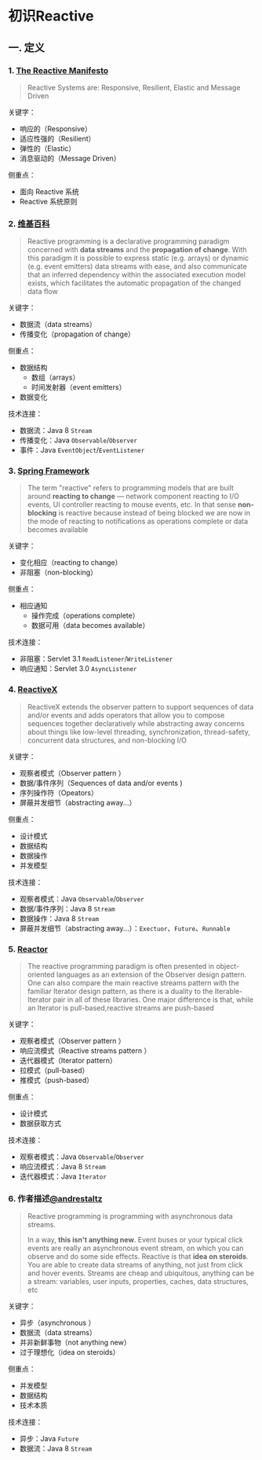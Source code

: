 # 初识Reactive

## 一. 定义
### 1. [The Reactive Manifesto](https://www.reactivemanifesto.org/)
> Reactive Systems are: Responsive, Resilient, Elastic and Message Driven

关键字：
* 响应的（Responsive）
* 适应性强的（Resilient）
* 弹性的（Elastic）
* 消息驱动的（Message Driven）

侧重点：
* 面向 Reactive 系统
* Reactive 系统原则

### 2. [维基百科](https://en.wikipedia.org/wiki/Reactive_programming)
> Reactive programming is a declarative programming paradigm concerned with **data streams** and the **propagation of change**.
 With this paradigm it is possible to express static (e.g. arrays) or dynamic (e.g. event emitters) data streams with ease, 
 and also communicate that an inferred dependency within the associated execution model exists, 
 which facilitates the automatic propagation of the changed data flow

关键字：
* 数据流（data streams）
* 传播变化（propagation of change）

侧重点：
* 数据结构
    * 数组（arrays）
    * 时间发射器（event emitters）
* 数据变化

技术连接：
* 数据流：Java 8 `Stream`
* 传播变化：Java `Observable`/`Observer`
* 事件：Java `EventObject`/`EventListener`

### 3. [Spring Framework](https://docs.spring.io/spring/docs/current/spring-framework-reference/web-reactive.html#webflux-why-reactive)
> The term "reactive" refers to programming models that are built around **reacting to change** — network component reacting to I/O events, 
UI controller reacting to mouse events, etc. In that sense **non-blocking** is reactive because instead of being blocked we are now in the mode of reacting to notifications as operations complete or data becomes available

关键字：
* 变化相应（reacting to change）
* 非阻塞（non-blocking）

侧重点：
* 相应通知
    * 操作完成（operations complete）
    * 数据可用（data becomes available）
    
技术连接：
* 非阻塞：Servlet 3.1 `ReadListener`/`WriteListener`
* 响应通知：Servlet 3.0 `AsyncListener`

### 4. [ReactiveX](http://reactivex.io/intro.html)
> ReactiveX extends the observer pattern to support sequences of data and/or events and adds operators 
that allow you to compose sequences together declaratively 
while abstracting away concerns about things like low-level threading, synchronization, thread-safety, concurrent data structures, and non-blocking I/O

关键字：
* 观察者模式（Observer pattern ）
* 数据/事件序列（Sequences of data and/or events )
* 序列操作符（Opeators）
* 屏蔽并发细节（abstracting away...）

侧重点：
* 设计模式
* 数据结构
* 数据操作
* 并发模型

技术连接：
* 观察者模式：Java `Observable`/`Observer`
* 数据/事件序列：Java 8 `Stream`
* 数据操作：Java 8 `Stream`
* 屏蔽并发细节（abstracting away...）：`Exectuor`、`Future`、`Runnable`

### 5. [Reactor](https://projectreactor.io/docs/core/release/reference/)
> The reactive programming paradigm is often presented in object-oriented languages as an extension of the Observer design pattern. One can also compare the main reactive streams pattern with the familiar Iterator design pattern, as there is a duality to the Iterable-Iterator pair in all of these libraries. One major difference is that, while an Iterator is pull-based,reactive streams are push-based

关键字：
* 观察者模式（Observer pattern ）
* 响应流模式（Reactive streams pattern ）
* 迭代器模式（Iterator pattern）
* 拉模式（pull-based）
* 推模式（push-based）

侧重点：
* 设计模式
* 数据获取方式

技术连接：
* 观察者模式：Java `Observable`/`Observer`
* 响应流模式：Java 8 `Stream`
* 迭代器模式：Java  `Iterator`

### 6. 作者描述[@andrestaltz](https://twitter.com/andrestaltz)
> Reactive programming is programming with asynchronous data streams.
> 
> In a way, **this isn't anything new**. Event buses or your typical click events are really an asynchronous event stream, on which you can observe and do some side effects. Reactive is that **idea on steroids**. You are able to create data streams of anything, not just from click and hover events. Streams are cheap and ubiquitous, anything can be a stream: variables, user inputs, properties, caches, data structures, etc

关键字：
* 异步（asynchronous ）
* 数据流（data streams）
* 并非新鲜事物（not anything new）
* 过于理想化（idea on steroids）

侧重点：
* 并发模型
* 数据结构
* 技术本质

技术连接：
* 异步：Java `Future`
* 数据流：Java 8 `Stream`

<comment-comment/>

